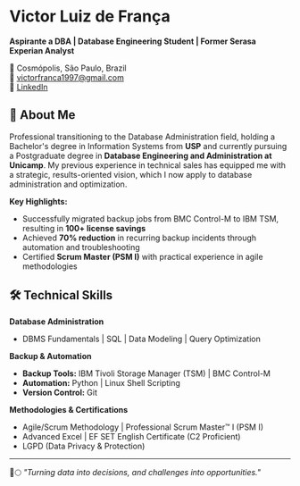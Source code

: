 # Victor Luiz de França
**Aspirante a DBA | Database Engineering Student | Former Serasa Experian Analyst**

📍 Cosmópolis, São Paulo, Brazil  
📧 victorfranca1997@gmail.com  
💼 [LinkedIn](https://www.linkedin.com/in/victorluizfranca)

## 🚀 About Me

Professional transitioning to the Database Administration field, holding a Bachelor's degree in Information Systems from **USP** and currently pursuing a Postgraduate degree in **Database Engineering and Administration at Unicamp**. My previous experience in technical sales has equipped me with a strategic, results-oriented vision, which I now apply to database administration and optimization.

**Key Highlights:**
- Successfully migrated backup jobs from BMC Control-M to IBM TSM, resulting in **100+ license savings**
- Achieved **70% reduction** in recurring backup incidents through automation and troubleshooting
- Certified **Scrum Master (PSM I)** with practical experience in agile methodologies

## 🛠 Technical Skills

**Database Administration**
- DBMS Fundamentals | SQL | Data Modeling | Query Optimization

**Backup & Automation**
- **Backup Tools:** IBM Tivoli Storage Manager (TSM) | BMC Control-M
- **Automation:** Python | Linux Shell Scripting
- **Version Control:** Git

**Methodologies & Certifications**
- Agile/Scrum Methodology | Professional Scrum Master™ I (PSM I)
- Advanced Excel | EF SET English Certificate (C2 Proficient)
- LGPD (Data Privacy & Protection)
---

🚀🌕 *"Turning data into decisions, and challenges into opportunities."*
